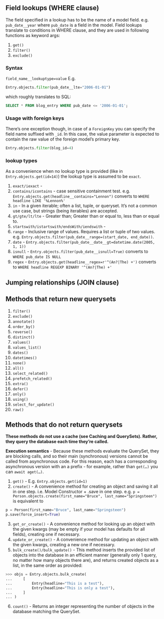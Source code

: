 

## Field lookups (WHERE clause)
The field specified in a lookup has to be the name of a model field. e.g. `pub_date__year` where `pub_date` is a field in the model.
Field lookups translate to conditions in WHERE clause, and they are used in following functions as keyword args:
1. `get()`
2. `filter()`
3. `exclude()`

### Syntax

`field_name__lookuptype=value`
E.g.
```python
Entry.objects.filter(pub_date__lte="2006-01-01")
```
which roughly translates to SQL:
```sql
SELECT * FROM blog_entry WHERE pub_date <= '2006-01-01';
```

### Usage with foreign keys

There’s one exception though, in case of a `ForeignKey` you can specify the field name suffixed with `_id`. In this case, the value parameter is expected to contain the raw value of the foreign model’s primary key. 

```python
Entry.objects.filter(blog_id=4)
```

### lookup types

As a convenience when no lookup type is provided (like in `Entry.objects.get(id=14)`) the lookup type is assumed to be `exact`.

1. `exact/iexact` - 
2. `contains/icontains` - case sensitive containment test. e.g. `Entry.objects.get(headline__contains="Lennon")` converts to `WHERE headline LIKE '%Lennon%'`
3. `in` - In a given iterable; often a list, tuple, or queryset. It’s not a common use case, but strings (being iterables) are accepted.
4. `gt/gte/lt/lte` - Greater than; Greater than or equal to, less than or equal to.
5. `startswith/istartswith/endsWith/iendswith` -
6. `range` - Inclusive range of values. Requires a list or tuple of two values. e.g. `Entry.objects.filter(pub_date__range=(start_date, end_date))`.
7. `date` - `Entry.objects.filter(pub_date__date__gt=datetime.date(2005, 1, 1))`
8. `isnull` - `Entry.objects.filter(pub_date__isnull=True)` converts to `WHERE pub_date IS NULL`
9. `regex` - `Entry.objects.get(headline__regex=r'^(An?|The) +')` converts to `WHERE headline REGEXP BINARY '^(An?|The) +'`


## Jumping relationships (JOIN clause)

## Methods that return new querysets

1. `filter()`
2. `exclude()`
3. `annotate()`
4. `order_by()`
5. `reverse()`
6. `distinct()`
7. `values()`
8. `values_list()`
9. `dates()`
10. `datetimes()`
11. `none()`
12. `all()`
13. `select_related()`
14. `prefetch_related()`
15. `extra()`
16. `defer()`
17. `only()`
18. `using()`
19. `select_for_update()`
20. `raw()`

## Methods that do not return querysets

**These methods do not use a cache (see Caching and QuerySets). Rather, they query the database each time they’re called.**

**Execution semantics** - Because these methods evaluate the QuerySet, they are blocking calls, and so their main (synchronous) versions cannot be called from asynchronous code. For this reason, each has a corresponding asynchronous version with an a prefix - for example, rather than `get(…)` you can `await aget(…)`.


1. `get()` - E.g. `Entry.objects.get(id=1)`
2. `create()` - A convenience method for creating an object and saving it all in one step. i.e. Model Constructor + .save in one step. e.g. `p = Person.objects.create(first_name="Bruce", last_name="Springsteen")` is equivalent to 
```python
p = Person(first_name="Bruce", last_name="Springsteen")
p.save(force_insert=True)
```
3. `get_or_create()` - A convenience method for looking up an object with the given kwargs (may be empty if your model has defaults for all fields), creating one if necessary.
4. `update_or_create()` - A convenience method for updating an object with the given kwargs, creating a new one if necessary.
5. `bulk_create()/bulk_update()` - This method inserts the provided list of objects into the database in an efficient manner (generally only 1 query, no matter how many objects there are), and returns created objects as a list, in the same order as provided:
```python
>>> objs = Entry.objects.bulk_create(
...     [
...         Entry(headline="This is a test"),
...         Entry(headline="This is only a test"),
...     ]
... )
```
6. `count()` - Returns an integer representing the number of objects in the database matching the QuerySet.



